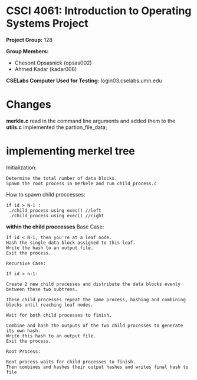 # CSCI 4061: Introduction to Operating Systems Project

**Project Group:** 128

**Group Members:**
- Chesont Opsasnick (opsas002)
- Ahmed Kadar (kadar008)

**CSELabs Computer Used for Testing:** login03.cselabs.umn.edu

# Changes
**merkle.c** read in the command line arguments and added them to the 
**utils.c** implemented the partion_file_data;

# implementing merkel tree
Initialization:

    Determine the total number of data blocks.
    Spawn the root process in merkele and run child_process.c

How to spawn child proccesses:

    if id > N-1 :
     ./child_process using exec() //left
     ./child_process using exec() //right

**within the child proccesses**
    Base Case:

    If id < N-1, then you're at a leaf node.
    Hash the single data block assigned to this leaf.
    Write the hash to an output file.
    Exit the process.

    Recursive Case:

    If id > n-1:

    Create 2 new child processes and distribute the data blocks evenly between these two subtrees.
    
    These child processes repeat the same process, hashing and combining blocks until reaching leaf nodes.

    Wait for both child processes to finish.

    Combine and hash the outputs of the two child processes to generate its own hash.
    Write this hash to an output file.
    Exit the process.

    Root Process:

    Root process waits for child processes to finish.
    Then combines and hashes their output hashes and writes final hash to file
    
